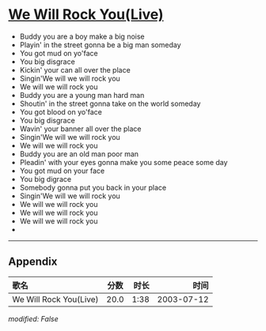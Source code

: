 # [We Will Rock You(Live)](https://music.163.com/song?id=31234256)

* Buddy you are a boy make a big noise
* Playin' in the street gonna be a big man someday
* You got mud on yo'face
* You big disgrace
* Kickin' your can all over the place
* Singin'We will we will rock you
* We will we will rock you
* Buddy you are a young man hard man
* Shoutin' in the street gonna take on the world someday
* You got blood on yo'face
* You big disgrace
* Wavin' your banner all over the place
* Singin'We will we will rock you
* We will we will rock you
* Buddy you are an old man poor man
* Pleadin' with your eyes gonna make you some peace some day
* You got mud on your face
* You big digrace
* Somebody gonna put you back in your place
* Singin'We will we will rock you
* We will we will rock you
* We will we will rock you
* We will we will rock you
* 


---

## Appendix

|歌名|分数|时长|时间|
|:---|:---:|---:|---:|
|We Will Rock You(Live)|20.0|1:38|2003-07-12

*modified: False*